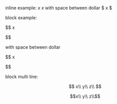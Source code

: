 inline example: $x$
$x$
with space between dollar
$ x $

block example:

$$
x

$$

with space between dollar

$$
x

$$

block multi line:

$$
x\\
y\\
z\\
$$

```math
x\\
y\\
z\\
```
